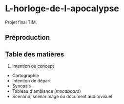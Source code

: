 # L-horloge-de-l-apocalypse
Projet final TIM.
## Préproduction

## Table des matières
1. Intention ou concept
- Cartographie
- Intention de départ
- Synopsis
- Tableau d'ambiance (*moodboard*)
- Scénario, snénarimage ou document audio/visuel